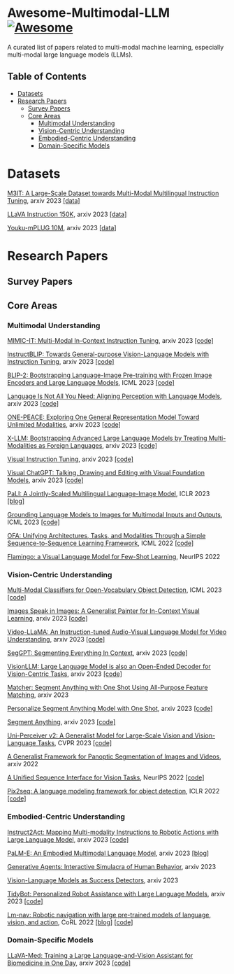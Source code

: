 # Awesome-Multimodal-LLM [![Awesome](https://awesome.re/badge.svg)](https://awesome.re)
A curated list of papers related to multi-modal machine learning, especially multi-modal large language models (LLMs).

## Table of Contents
- [Datasets](#datasets)
- [Research Papers](#research-papers)
  - [Survey Papers](#survey-papers)
  - [Core Areas](#core-areas)
    - [Multimodal Understanding](#multimodal-understanding)
    - [Vision-Centric Understanding](#vision-centric-understanding)
    - [Embodied-Centric Understanding](#embodied-centric-understanding)
    - [Domain-Specific Models](#domain-specific-models)

# Datasets
[M3IT: A Large-Scale Dataset towards Multi-Modal Multilingual Instruction Tuning](https://arxiv.org/abs/2306.04387), arxiv 2023 [[data]](https://huggingface.co/datasets/MMInstruction/M3IT)

[LLaVA Instruction 150K](https://llava-vl.github.io/), arxiv 2023 [[data]](https://huggingface.co/datasets/liuhaotian/LLaVA-Instruct-150K)

[Youku-mPLUG 10M](https://arxiv.org/abs/2306.04362), arxiv 2023 [[data]](https://github.com/X-PLUG/Youku-mPLUG)

# Research Papers

## Survey Papers

## Core Areas

### Multimodal Understanding

[MIMIC-IT: Multi-Modal In-Context Instruction Tuning](https://arxiv.org/abs/2305.03726), arxiv 2023 [[code]](https://github.com/Luodian/Otter)

[InstructBLIP: Towards General-purpose Vision-Language Models with Instruction Tuning](https://arxiv.org/abs/2305.06500), arxiv 2023 [[code]](https://github.com/salesforce/LAVIS/tree/main/projects/instructblip) 

[BLIP-2: Bootstrapping Language-Image Pre-training with Frozen Image Encoders and Large Language Models](https://arxiv.org/abs/2301.12597), ICML 2023 [[code]](https://github.com/salesforce/LAVIS/tree/main/projects/blip2)

[Language Is Not All You Need: Aligning Perception with Language Models](https://arxiv.org/abs/2302.14045v2), arxiv 2023 [[code]](https://github.com/microsoft/unilm)

[ONE-PEACE: Exploring One General Representation Model Toward Unlimited Modalities](http://arxiv.org/abs/2305.11172), arxiv 2023 [[code]](https://github.com/OFA-Sys/ONE-PEACE)

[X-LLM: Bootstrapping Advanced Large Language Models by Treating Multi-Modalities as Foreign Languages](https://arxiv.org/abs/2305.04160), arxiv 2023 [[code]](https://github.com/phellonchen/X-LLM)

[Visual Instruction Tuning](https://arxiv.org/abs/2304.08485), arxiv 2023 [[code]](https://github.com/haotian-liu/LLaVA)

[Visual ChatGPT: Talking, Drawing and Editing with Visual Foundation Models](https://arxiv.org/abs/2303.04671), arxiv 2023 [[code]](https://github.com/microsoft/TaskMatrix)

[PaLI: A Jointly-Scaled Multilingual Language-Image Model](http://arxiv.org/abs/2209.06794), ICLR 2023 [[blog]](https://ai.googleblog.com/2022/09/pali-scaling-language-image-learning-in.html)

[Grounding Language Models to Images for Multimodal Inputs and Outputs](https://arxiv.org/abs/2301.13823), ICML 2023 [[code]](https://github.com/kohjingyu/fromage)

[OFA: Unifying Architectures, Tasks, and Modalities Through a Simple Sequence-to-Sequence Learning Framework](https://arxiv.org/abs/2202.03052), ICML 2022 [[code]](https://github.com/OFA-Sys/OFA)

[Flamingo: a Visual Language Model for Few-Shot Learning](https://arxiv.org/abs/2204.14198), NeurIPS 2022


### Vision-Centric Understanding
[Multi-Modal Classifiers for Open-Vocabulary Object Detection](https://arxiv.org/abs/2306.05493), ICML 2023 [[code]](https://github.com/prannaykaul/mm-ovod)

[Images Speak in Images: A Generalist Painter for In-Context Visual Learning](https://arxiv.org/abs/2212.02499), arxiv 2023 [[code]](https://github.com/baaivision/Painter)

[Video-LLaMA: An Instruction-tuned Audio-Visual Language Model for Video Understanding](https://arxiv.org/abs/2306.02858), arxiv 2023 [[code]](https://github.com/DAMO-NLP-SG/Video-LLaMA)

[SegGPT: Segmenting Everything In Context](http://arxiv.org/abs/2304.03284), arxiv 2023 [[code]](https://github.com/baaivision/Painter)

[VisionLLM: Large Language Model is also an Open-Ended Decoder for Vision-Centric Tasks](http://arxiv.org/abs/2305.11175), arxiv 2023 [[code]](https://github.com/OpenGVLab/VisionLLM)

[Matcher: Segment Anything with One Shot Using All-Purpose Feature Matching](https://arxiv.org/abs/2305.13310), arxiv 2023

[Personalize Segment Anything Model with One Shot](https://arxiv.org/abs/2305.03048), arxiv 2023 [[code]](https://github.com/ZrrSkywalker/Personalize-SAM)

[Segment Anything](https://arxiv.org/abs/2304.02643), arxiv 2023 [[code]](https://github.com/facebookresearch/segment-anything)

[Uni-Perceiver v2: A Generalist Model for Large-Scale Vision and Vision-Language Tasks](https://arxiv.org/abs/2211.09808), CVPR 2023 [[code]](https://github.com/fundamentalvision/Uni-Perceiver)

[A Generalist Framework for Panoptic Segmentation of Images and Videos](https://arxiv.org/abs/2210.06366), arxiv 2022 

[A Unified Sequence Interface for Vision Tasks](http://arxiv.org/abs/2206.07669), NeurIPS 2022 [[code]](https://github.com/google-research/pix2seq)

[Pix2seq: A language modeling framework for object detection](https://arxiv.org/abs/2109.10852), ICLR 2022 [[code]](https://github.com/google-research/pix2seq)


### Embodied-Centric Understanding

[Instruct2Act: Mapping Multi-modality Instructions to Robotic Actions with Large Language Model](https://arxiv.org/abs/2305.11176), arxiv 2023 [[code]](https://github.com/OpenGVLab/Instruct2Act)

[PaLM-E: An Embodied Multimodal Language Model](https://arxiv.org/abs/2303.03378), arxiv 2023 [[blog]](https://palm-e.github.io/)

[Generative Agents: Interactive Simulacra of Human Behavior](https://arxiv.org/abs/2304.03442), arxiv 2023

[Vision-Language Models as Success Detectors](https://arxiv.org/abs/2303.07280), arxiv 2023

[TidyBot: Personalized Robot Assistance with Large Language Models](https://arxiv.org/abs/2305.05658), arxiv 2023 [[code]](https://github.com/jimmyyhwu/tidybot)

[Lm-nav: Robotic navigation with large pre-trained models of language, vision, and action](https://arxiv.org/abs/2207.04429), CoRL 2022 [[blog]](https://sites.google.com/view/lmnav) [[code]](https://github.com/blazejosinski/lm_nav)



### Domain-Specific Models
[LLaVA-Med: Training a Large Language-and-Vision Assistant for Biomedicine in One Day](http://arxiv.org/abs/2306.00890), arxiv 2023 [[code]](https://github.com/microsoft/LLaVA-Med)
